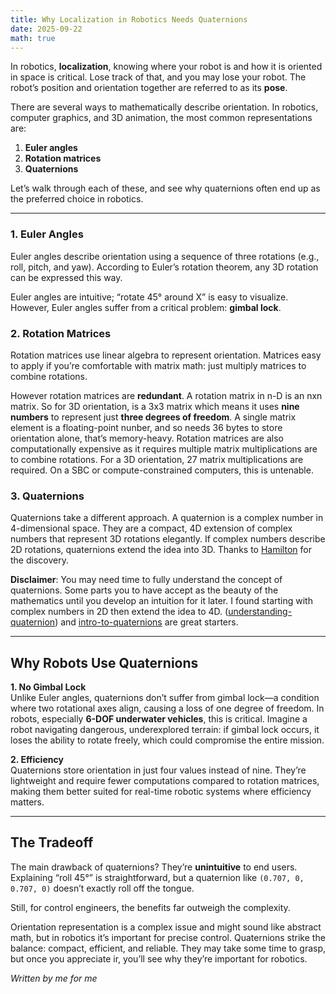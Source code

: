 ```yaml
---
title: Why Localization in Robotics Needs Quaternions
date: 2025-09-22
math: true
---
```


In robotics, **localization**, knowing where your robot is and how it is oriented in space is critical. Lose track of that, and you may lose your robot. The robot’s position and orientation together are referred to as its **pose**.  

There are several ways to mathematically describe orientation. In robotics, computer graphics, and 3D animation, the most common representations are:  

1. **Euler angles**  
2. **Rotation matrices**  
3. **Quaternions**  

Let’s walk through each of these, and see why quaternions often end up as the preferred choice in robotics.  

---

### 1. Euler Angles  
Euler angles describe orientation using a sequence of three rotations (e.g., roll, pitch, and yaw). According to Euler’s rotation theorem, any 3D rotation can be expressed this way.  

Euler angles are intuitive; “rotate 45° around X” is easy to visualize. However, Euler angles suffer from a critical problem: **gimbal lock**.  

### 2. Rotation Matrices  
Rotation matrices use linear algebra to represent orientation. Matrices easy to apply if you’re comfortable with matrix math: just multiply matrices to combine rotations.  

However rotation matrices are **redundant**. A rotation matrix in n-D is an nxn matrix. So for 3D orientation, is a 3x3 matrix which means it uses **nine numbers** to represent just **three degrees of freedom**. A single matrix element is a floating-point nunber, and so needs 36 bytes to store orientation alone, that’s memory-heavy. Rotation matrices are also computationally expensive as it requires multiple matrix multiplications are to combine rotations.  For a 3D orientation, 27 matrix multiplications are required. On a SBC or compute-constrained computers, this is untenable.


### 3. Quaternions  
Quaternions take a different approach. A quaternion is a complex number in 4-dimensional space. They are a compact, 4D extension of complex numbers that represent 3D rotations elegantly. If complex numbers describe 2D rotations, quaternions extend the idea into 3D. Thanks to [Hamilton](https://en.wikipedia.org/wiki/William_Rowan_Hamilton) for the discovery.

**Disclaimer**: You may need time to fully understand the concept of quaternions. Some parts you to have accept as the beauty of the mathematics until you develop an intuition for it later. I found starting with complex numbers in 2D then extend the idea to 4D. ([understanding-quaternion](https://www.3dgep.com/understanding-quaternions/)) and [intro-to-quaternions](https://lisyarus.github.io/blog/posts/introduction-to-quaternions.html) are great starters.  

---

## Why Robots Use Quaternions  

**1. No Gimbal Lock**  
Unlike Euler angles, quaternions don’t suffer from gimbal lock—a condition where two rotational axes align, causing a loss of one degree of freedom. In robots, especially **6-DOF underwater vehicles**, this is critical. Imagine a robot navigating dangerous, underexplored terrain: if gimbal lock occurs, it loses the ability to rotate freely, which could compromise the entire mission.  

**2. Efficiency**  
Quaternions store orientation in just four values instead of nine. They’re lightweight and require fewer computations compared to rotation matrices, making them better suited for real-time robotic systems where efficiency matters.  

---

## The Tradeoff  
The main drawback of quaternions? They’re **unintuitive** to end users. Explaining “roll 45°” is straightforward, but a quaternion like `(0.707, 0, 0.707, 0)` doesn’t exactly roll off the tongue.  

Still, for control engineers, the benefits far outweigh the complexity.  

Orientation representation is a complex issue and might sound like abstract math, but in robotics it’s important for precise control. Quaternions strike the balance: compact, efficient, and reliable. They may take some time to grasp, but once you appreciate ir, you’ll see why they’re important for robotics.  


*Written by me for me*
